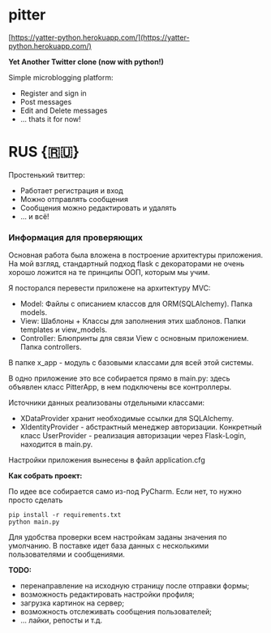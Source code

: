 # pitter

[https://yatter-python.herokuapp.com/](https://yatter-python.herokuapp.com/)

__Yet Another Twitter clone (now with python!)__

Simple microblogging platform:
 - Register and sign in
 - Post messages
 - Edit and Delete messages
 - ... thats it for now!

# RUS {🇷🇺}

Простенький твиттер:
 - Работает регистрация и вход
 - Можно отправлять сообщения
 - Сообщения можно редактировать и удалять
 - ... и всё!

### Информация для проверяющих

Основная работа была вложена в построение архитектуры приложения.
На мой взгляд, стандартный подход flask с декораторами не очень хорошо ложится на те принципы ООП, которым мы учим.

Я посторался перевести приложене на архитектуру MVC:
 - Model: Файлы с описанием классов для ORM(SQLAlchemy). Папка models.
 - View: Шаблоны + Классы для заполнения этих шаблонов. Папки templates и view_models.
 - Controller: Блюпринты для связи View c основным приложением. Папка controllers.

В папке x_app - модуль с базовыми классами для всей этой системы.

В одно приложение это все собирается прямо в main.py: здесь объявлен класс PitterApp, в нем подключены все контроллеры.

Источники данных реализованы отдельными классами: 
  - XDataProvider хранит необходимые ссылки для SQLAlchemy.
  - XIdentityProvider - абстрактный менеджер авторизации. Конкретный класс UserProvider - реализация авторизации через Flask-Login, находится в main.py.

Настройки приложения вынесены в файл application.cfg

__Как собрать проект:__

По идее все собирается само из-под PyCharm. Если нет, то нужно просто сделать 

```
pip install -r requirements.txt
python main.py
```
Для удобства проверки всем настройкам заданы значения по умолчанию.
В поставке идет база данных с несколькими пользователями и сообщениями.

__TODO:__
 - перенаправление на исходную страницу после отправки формы;
 - возможность редактировать настройки профиля;
 - загрузка картинок на сервер;
 - возможность отслеживать сообщения пользователей;
 - ... лайки, репосты и т.д.

